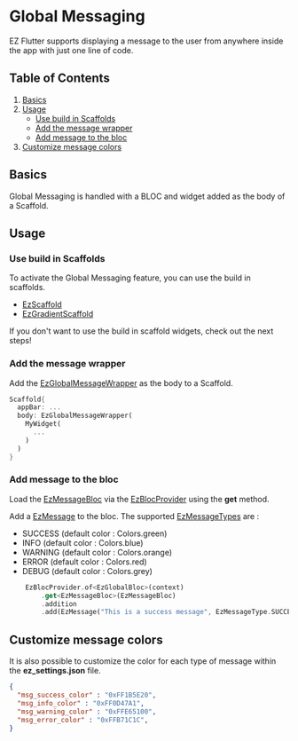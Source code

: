 # Global Messaging

EZ Flutter supports displaying a message to the user from anywhere inside the app with just one line of code.

## Table of Contents

1. [Basics](#basics)
2. [Usage](#start-an-ez-flutter-app)
   * [Use build in Scaffolds](#use-buildin-scaffolds)
   * [Add the message wrapper](#add-the-message-wrapper)
   * [Add message to the bloc](#add-message-to-the-bloc)
3. [Customize message colors](#customize-message-colors)

## Basics

Global Messaging is handled with a BLOC and widget added as the body of a Scaffold.

## Usage

### Use build in Scaffolds

To activate the Global Messaging feature, you can use the build in scaffolds.

* [EzScaffold](/lib/src/widgets/EzScaffold.dart)
* [EzGradientScaffold](/lib/src/widgets/EzGradientScaffold.dart)

If you don't want to use the build in scaffold widgets, check out the next steps!

### Add the message wrapper

Add the [EzGlobalMessageWrapper](/lib/src/widgets/EzGlobalMessageWrapper.dart) as the body to a Scaffold.

```dart
Scaffold{
  appBar: ...
  body: EzGlobalMessageWrapper(
    MyWidget(
      ...
    )
  )
}
```

### Add message to the bloc

Load the [EzMessageBloc](/lib/src/bloc/blocs/EzMessageBloc.dart) via the [EzBlocProvider](/lib/src/bloc/EzBlocProvider.dart) using the **get** method.

Add a [EzMessage](/lib/src/model/EzMessage.dart) to the bloc. The supported [EzMessageTypes](/lib/src/model/EzMessageType.dart) are :

* SUCCESS (default color : Colors.green)
* INFO (default color : Colors.blue)
* WARNING (default color : Colors.orange)
* ERROR (default color : Colors.red)
* DEBUG (default color : Colors.grey)

```dart
    EzBlocProvider.of<EzGlobalBloc>(context)
        .get<EzMessageBloc>(EzMessageBloc)
        .addition
        .add(EzMessage("This is a success message", EzMessageType.SUCCESS));
```

## Customize message colors

It is also possible to customize the color for each type of message within the **ez_settings.json** file.

```json
{
  "msg_success_color" : "0xFF1B5E20",
  "msg_info_color" : "0xFF0D47A1",
  "msg_warning_color" : "0xFFE65100",
  "msg_error_color" : "0xFFB71C1C",
}
```
